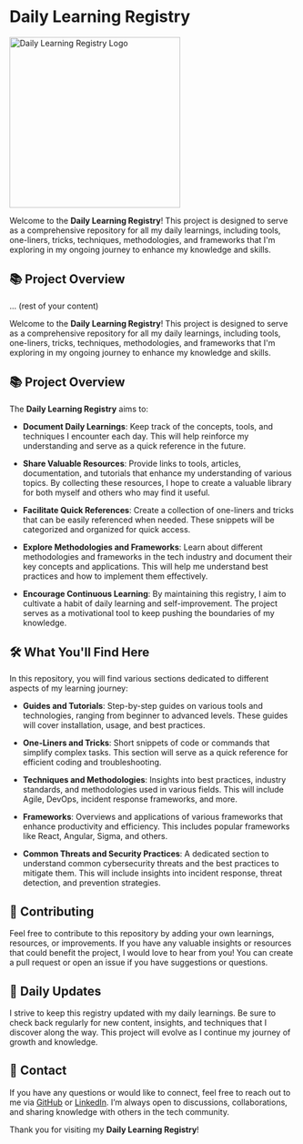 # Daily Learning Registry
<img src="https://media1.tenor.com/m/CgGUXc-LDc4AAAAC/hacker-pc.gif" alt="Daily Learning Registry Logo" width="300" height="300">

Welcome to the **Daily Learning Registry**! This project is designed to serve as a comprehensive repository for all my daily learnings, including tools, one-liners, tricks, techniques, methodologies, and frameworks that I'm exploring in my ongoing journey to enhance my knowledge and skills.

## 📚 Project Overview

... (rest of your content)

Welcome to the **Daily Learning Registry**! This project is designed to serve as a comprehensive repository for all my daily learnings, including tools, one-liners, tricks, techniques, methodologies, and frameworks that I'm exploring in my ongoing journey to enhance my knowledge and skills.

## 📚 Project Overview

The **Daily Learning Registry** aims to:

- **Document Daily Learnings**: Keep track of the concepts, tools, and techniques I encounter each day. This will help reinforce my understanding and serve as a quick reference in the future.

- **Share Valuable Resources**: Provide links to tools, articles, documentation, and tutorials that enhance my understanding of various topics. By collecting these resources, I hope to create a valuable library for both myself and others who may find it useful.

- **Facilitate Quick References**: Create a collection of one-liners and tricks that can be easily referenced when needed. These snippets will be categorized and organized for quick access.

- **Explore Methodologies and Frameworks**: Learn about different methodologies and frameworks in the tech industry and document their key concepts and applications. This will help me understand best practices and how to implement them effectively.

- **Encourage Continuous Learning**: By maintaining this registry, I aim to cultivate a habit of daily learning and self-improvement. The project serves as a motivational tool to keep pushing the boundaries of my knowledge.

## 🛠️ What You'll Find Here

In this repository, you will find various sections dedicated to different aspects of my learning journey:

- **Guides and Tutorials**: Step-by-step guides on various tools and technologies, ranging from beginner to advanced levels. These guides will cover installation, usage, and best practices.

- **One-Liners and Tricks**: Short snippets of code or commands that simplify complex tasks. This section will serve as a quick reference for efficient coding and troubleshooting.

- **Techniques and Methodologies**: Insights into best practices, industry standards, and methodologies used in various fields. This will include Agile, DevOps, incident response frameworks, and more.

- **Frameworks**: Overviews and applications of various frameworks that enhance productivity and efficiency. This includes popular frameworks like React, Angular, Sigma, and others.

- **Common Threats and Security Practices**: A dedicated section to understand common cybersecurity threats and the best practices to mitigate them. This will include insights into incident response, threat detection, and prevention strategies.

## 🌟 Contributing

Feel free to contribute to this repository by adding your own learnings, resources, or improvements. If you have any valuable insights or resources that could benefit the project, I would love to hear from you! You can create a pull request or open an issue if you have suggestions or questions.

## 📅 Daily Updates

I strive to keep this registry updated with my daily learnings. Be sure to check back regularly for new content, insights, and techniques that I discover along the way. This project will evolve as I continue my journey of growth and knowledge.

## 💬 Contact

If you have any questions or would like to connect, feel free to reach out to me via [GitHub](https://github.com/your-username) or [LinkedIn](https://www.linkedin.com/in/your-profile). I’m always open to discussions, collaborations, and sharing knowledge with others in the tech community.



Thank you for visiting my **Daily Learning Registry**! 
